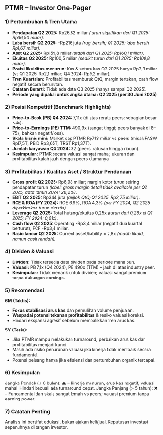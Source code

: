 ## PTMR – Investor One-Pager

### 1) Pertumbuhan & Tren Utama
- **Pendapatan Q2 2025:** Rp26,82 miliar *(turun signifikan dari Q1 2025: Rp36,50 miliar)*.
- **Laba bersih Q2 2025:** -Rp216 juta *(rugi bersih; Q1 2025: laba bersih Rp1,67 miliar)*.
- **Aset Q2 2025:** Rp159,8 miliar *(stabil dari Q1 2025: Rp160,1 miliar)*.
- **Ekuitas Q2 2025:** Rp100,5 miliar *(sedikit turun dari Q1 2025: Rp100,8 miliar)*.
- **Posisi likuiditas menurun**: Kas & setara kas Q2 2025 hanya Rp2,3 miliar (vs Q1 2025: Rp2,1 miliar; Q4 2024: Rp9,2 miliar).
- **Tren Kuartalan:** Profitabilitas memburuk QtQ, margin tertekan, cash flow negatif secara berurutan.
- **Catatan Berarti:** Tidak ada data Q3 2025 (hanya sampai Q2 2025).
- **Periode yang dipakai untuk angka utama: Q2 2025 (per 30 Juni 2025)**

### 2) Posisi Kompetitif (Benchmark Highlights)
- **Price-to-Book (PB) Q4 2024:** 7,11x (di atas rerata peers: sebagian besar <4x).
- **Price-to-Earnings (PE) TTM:** 490,9x (sangat tinggi; peers banyak di 8–75x, bahkan negatif/loss).
- **Skala bisnis mini:** Market cap PTMR Rp713 miliar vs peers (misal: FASW Rp17,5T, PBID Rp3,65T, TRST Rp1,37T).
- **Jumlah karyawan Q4 2024:** 32 (peers: ratusan hingga ribuan).
- **Kesimpulan:** PTMR secara valuasi sangat mahal; ukuran dan profitabilitas kalah jauh dengan peers utamanya.

### 3) Profitabilitas / Kualitas Aset / Struktur Pendanaan
- **Gross profit Q2 2025:** Rp6,98 miliar; margin kotor *turun* seiring pendapatan turun *(label: gross margin detail tidak available per Q2 2025, data tahun 2024: 28,2%)*.
- **EBIT Q2 2025:** Rp344 juta *(anjlok QtQ; Q1 2025: Rp2,75 miliar)*.
- **ROE & ROA (FY 2024):** ROE 6,9%, ROA 4,3% *(per FY 2024, Q2 2025 diperkirakan turun drastis)*.
- **Leverage Q2 2025:** Total hutang/ekuitas 0,25x *(turun dari 0,26x di Q1 2025; FY 2024: 0,61x)*.
- **Cash flow Q2 2025:** Operating -Rp3,4 miliar (negatif dua kuartal berturut), FCF -Rp3,4 miliar.
- **Rasio lancar Q2 2025:** Current asset/liability = 2,8x *(masih likuid, namun cash rendah)*.

### 4) Dividen & Valuasi
- **Dividen:** Tidak tersedia data dividen pada periode mana pun.
- **Valuasi:** PB 7,1x (Q4 2024), PE 490x (TTM) – jauh di atas industry peer.
- **Kesimpulan:** Tidak menarik untuk dividen; valuasi sangat premium tanpa dukungan earnings.

### 5) Rekomendasi
**6M (Taktis):**
- **Fokus stabilisasi arus kas** dan pemulihan volume penjualan.
- **Waspadai potensi tekanan profitabilitas** & resiko valuasi koreksi.
- Hindari ekspansi agresif sebelum membalikkan tren arus kas.

**5Y (Tesis):**
- Jika PTMR mampu melakukan turnaround, perbaikan arus kas dan profitabilitas menjadi kunci.
- Masih ada risiko penurunan valuasi jika kinerja tidak membaik secara fundamental.
- Potensi peluang hanya jika efisiensi dan pertumbuhan organik tercapai.

### 6) Kesimpulan
Jangka Pendek (≤ 6 bulan): ⚠️ –  Kinerja menurun, arus kas negatif, valuasi mahal. Hindari kecuali ada turnaround cepat.
Jangka Panjang (> 5 tahun): ❌ – Fundamental dan skala sangat lemah vs peers; valuasi premium tanpa earning power.

### 7) Catatan Penting
Analisis ini bersifat edukasi, bukan ajakan beli/jual. Keputusan investasi sepenuhnya di tangan investor.
